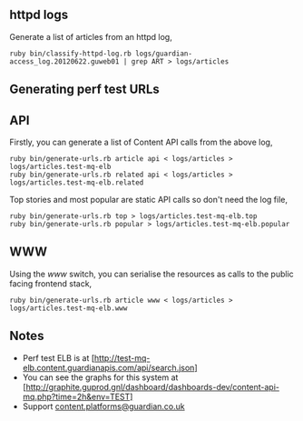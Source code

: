 
httpd logs
----------

Generate a list of articles from an httpd log,

```
ruby bin/classify-httpd-log.rb logs/guardian-access_log.20120622.guweb01 | grep ART > logs/articles
```

Generating perf test URLs
-------------------------

API
---

Firstly, you can generate a list of Content API calls from the above log,

```
ruby bin/generate-urls.rb article api < logs/articles > logs/articles.test-mq-elb
ruby bin/generate-urls.rb related api < logs/articles > logs/articles.test-mq-elb.related
```

Top stories and most popular are static API calls so don't need the log file,


```
ruby bin/generate-urls.rb top > logs/articles.test-mq-elb.top
ruby bin/generate-urls.rb popular > logs/articles.test-mq-elb.popular
```

WWW
---

Using the _www_ switch, you can serialise the resources as calls to the public facing frontend stack, 

```
ruby bin/generate-urls.rb article www < logs/articles > logs/articles.test-mq-elb.www
```

Notes
-----

 - Perf test ELB is at [http://test-mq-elb.content.guardianapis.com/api/search.json]
 - You can see the graphs for this system at [http://graphite.guprod.gnl/dashboard/dashboards-dev/content-api-mq.php?time=2h&env=TEST]
 - Support <content.platforms@guardian.co.uk>

